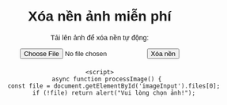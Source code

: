 <!DOCTYPE html>
<html>
<head>
    <title>Xóa nền ảnh bằng AI</title>
    <style>
        body { font-family: Arial, sans-serif; text-align: center; padding: 20px; }
        #result { margin-top: 20px; }
        img { max-width: 300px; border: 1px solid #ddd; }
    </style>
</head>
<body>
    <h1>Xóa nền ảnh miễn phí</h1>
    <p>Tải lên ảnh để xóa nền tự động:</p>
    <input type="file" id="imageInput" accept="image/*">
    <button onclick="processImage()">Xóa nền</button>
    <div id="result"></div>

    <script>
        async function processImage() {
            const file = document.getElementById('imageInput').files[0];
            if (!file) return alert("Vui lòng chọn ảnh!");
